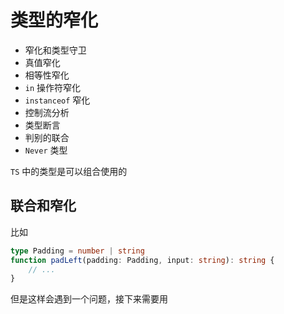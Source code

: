 # 类型的窄化

- 窄化和类型守卫
- 真值窄化
- 相等性窄化
- `in` 操作符窄化
- `instanceof` 窄化
- 控制流分析
- 类型断言
- 判别的联合
- `Never` 类型

`TS` 中的类型是可以组合使用的

## 联合和窄化

比如

```ts
type Padding = number | string
function padLeft(padding: Padding, input: string): string {
    // ...
}
```

但是这样会遇到一个问题，接下来需要用